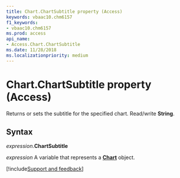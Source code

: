 ```yaml
---
title: Chart.ChartSubtitle property (Access)
keywords: vbaac10.chm6157
f1_keywords:
- vbaac10.chm6157
ms.prod: access
api_name:
- Access.Chart.ChartSubtitle
ms.date: 11/28/2018
ms.localizationpriority: medium
---
```



# Chart.ChartSubtitle property (Access)

Returns or sets the subtitle for the specified chart. Read/write **String**.


## Syntax

_expression_.**ChartSubtitle**

_expression_ A variable that represents a **[Chart](Access.Chart.md)** object.

[!include[Support and feedback](~/includes/feedback-boilerplate.md)]